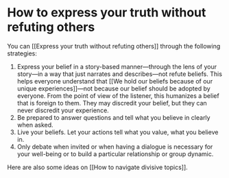# How to express your truth without refuting others

You can [[Express your truth without refuting others]] through the following strategies:

1. Express your belief in a story-based manner—through the lens of your story—in a way that just narrates and describes—not refute beliefs. This helps everyone understand that [[We hold our beliefs because of our unique experiences]]—not because our belief should be adopted by everyone. From the point of view of the listener, this humanizes a belief that is foreign to them. They may discredit your belief, but they can never discredit your experience.
2. Be prepared to answer questions and tell what you believe in clearly when asked.
3. Live your beliefs. Let your actions tell what you value, what you believe in.
4. Only debate when invited or when having a dialogue is necessary for your well-being or to build a particular relationship or group dynamic.

Here are also some ideas on [[How to navigate divisive topics]].


